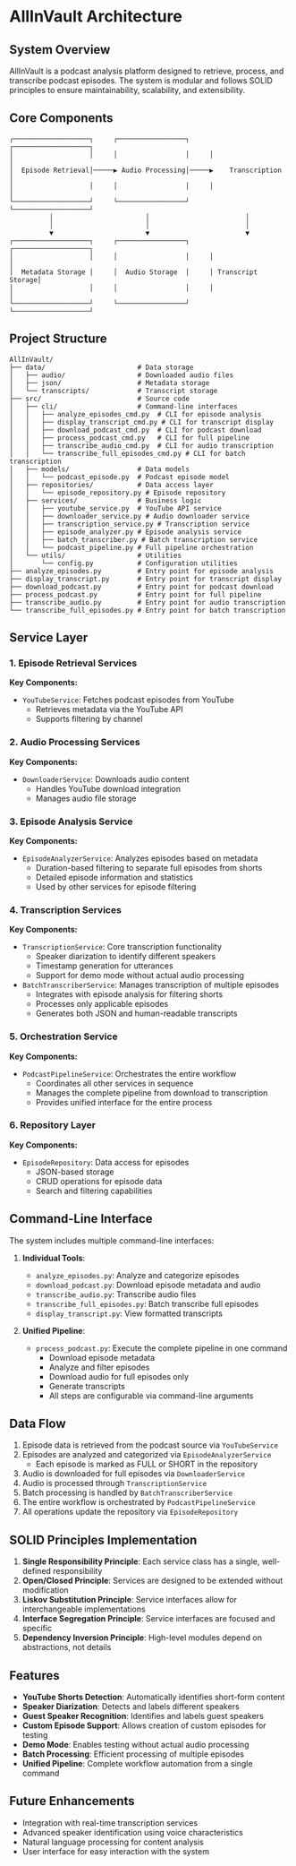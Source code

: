 # AllInVault Architecture

## System Overview

AllInVault is a podcast analysis platform designed to retrieve, process, and transcribe podcast episodes. The system is modular and follows SOLID principles to ensure maintainability, scalability, and extensibility.

## Core Components

```
┌───────────────────┐     ┌─────────────────┐     ┌───────────────────┐
│                   │     │                 │     │                   │
│  Episode Retrieval│─────▶ Audio Processing│─────▶    Transcription  │
│                   │     │                 │     │                   │
└───────────────────┘     └─────────────────┘     └───────────────────┘
          │                       │                        │
          │                       │                        │
          ▼                       ▼                        ▼
┌───────────────────┐     ┌─────────────────┐     ┌───────────────────┐
│                   │     │                 │     │                   │
│  Metadata Storage │     │  Audio Storage  │     │ Transcript Storage│
│                   │     │                 │     │                   │
└───────────────────┘     └─────────────────┘     └───────────────────┘
```

## Project Structure

```
AllInVault/
├── data/                       # Data storage
│   ├── audio/                  # Downloaded audio files
│   ├── json/                   # Metadata storage
│   └── transcripts/            # Transcript storage
├── src/                        # Source code
│   ├── cli/                    # Command-line interfaces
│   │   ├── analyze_episodes_cmd.py  # CLI for episode analysis
│   │   ├── display_transcript_cmd.py # CLI for transcript display
│   │   ├── download_podcast_cmd.py  # CLI for podcast download
│   │   ├── process_podcast_cmd.py   # CLI for full pipeline
│   │   ├── transcribe_audio_cmd.py  # CLI for audio transcription
│   │   └── transcribe_full_episodes_cmd.py # CLI for batch transcription
│   ├── models/                 # Data models
│   │   └── podcast_episode.py  # Podcast episode model
│   ├── repositories/           # Data access layer
│   │   └── episode_repository.py # Episode repository
│   ├── services/               # Business logic
│   │   ├── youtube_service.py  # YouTube API service
│   │   ├── downloader_service.py # Audio downloader service
│   │   ├── transcription_service.py # Transcription service
│   │   ├── episode_analyzer.py # Episode analysis service
│   │   ├── batch_transcriber.py # Batch transcription service
│   │   └── podcast_pipeline.py # Full pipeline orchestration
│   └── utils/                  # Utilities
│       └── config.py           # Configuration utilities
├── analyze_episodes.py         # Entry point for episode analysis
├── display_transcript.py       # Entry point for transcript display
├── download_podcast.py         # Entry point for podcast download
├── process_podcast.py          # Entry point for full pipeline
├── transcribe_audio.py         # Entry point for audio transcription
└── transcribe_full_episodes.py # Entry point for batch transcription
```

## Service Layer

### 1. Episode Retrieval Services

**Key Components:**
- `YouTubeService`: Fetches podcast episodes from YouTube
  - Retrieves metadata via the YouTube API
  - Supports filtering by channel

### 2. Audio Processing Services

**Key Components:**
- `DownloaderService`: Downloads audio content
  - Handles YouTube download integration
  - Manages audio file storage

### 3. Episode Analysis Service

**Key Components:**
- `EpisodeAnalyzerService`: Analyzes episodes based on metadata
  - Duration-based filtering to separate full episodes from shorts
  - Detailed episode information and statistics
  - Used by other services for episode filtering

### 4. Transcription Services

**Key Components:**
- `TranscriptionService`: Core transcription functionality
  - Speaker diarization to identify different speakers
  - Timestamp generation for utterances
  - Support for demo mode without actual audio processing
- `BatchTranscriberService`: Manages transcription of multiple episodes
  - Integrates with episode analysis for filtering shorts
  - Processes only applicable episodes
  - Generates both JSON and human-readable transcripts

### 5. Orchestration Service

**Key Components:**
- `PodcastPipelineService`: Orchestrates the entire workflow
  - Coordinates all other services in sequence
  - Manages the complete pipeline from download to transcription
  - Provides unified interface for the entire process

### 6. Repository Layer

**Key Components:**
- `EpisodeRepository`: Data access for episodes
  - JSON-based storage
  - CRUD operations for episode data
  - Search and filtering capabilities

## Command-Line Interface

The system includes multiple command-line interfaces:

1. **Individual Tools**:
   - `analyze_episodes.py`: Analyze and categorize episodes
   - `download_podcast.py`: Download episode metadata and audio
   - `transcribe_audio.py`: Transcribe audio files
   - `transcribe_full_episodes.py`: Batch transcribe full episodes
   - `display_transcript.py`: View formatted transcripts

2. **Unified Pipeline**:
   - `process_podcast.py`: Execute the complete pipeline in one command
     - Download episode metadata
     - Analyze and filter episodes
     - Download audio for full episodes only
     - Generate transcripts
     - All steps are configurable via command-line arguments

## Data Flow

1. Episode data is retrieved from the podcast source via `YouTubeService`
2. Episodes are analyzed and categorized via `EpisodeAnalyzerService`
   - Each episode is marked as FULL or SHORT in the repository
3. Audio is downloaded for full episodes via `DownloaderService`
4. Audio is processed through `TranscriptionService`
5. Batch processing is handled by `BatchTranscriberService`
6. The entire workflow is orchestrated by `PodcastPipelineService`
7. All operations update the repository via `EpisodeRepository`

## SOLID Principles Implementation

1. **Single Responsibility Principle**: Each service class has a single, well-defined responsibility
2. **Open/Closed Principle**: Services are designed to be extended without modification
3. **Liskov Substitution Principle**: Service interfaces allow for interchangeable implementations
4. **Interface Segregation Principle**: Service interfaces are focused and specific
5. **Dependency Inversion Principle**: High-level modules depend on abstractions, not details

## Features

- **YouTube Shorts Detection**: Automatically identifies short-form content
- **Speaker Diarization**: Detects and labels different speakers
- **Guest Speaker Recognition**: Identifies and labels guest speakers
- **Custom Episode Support**: Allows creation of custom episodes for testing
- **Demo Mode**: Enables testing without actual audio processing
- **Batch Processing**: Efficient processing of multiple episodes
- **Unified Pipeline**: Complete workflow automation from a single command

## Future Enhancements

- Integration with real-time transcription services
- Advanced speaker identification using voice characteristics
- Natural language processing for content analysis
- User interface for easy interaction with the system 